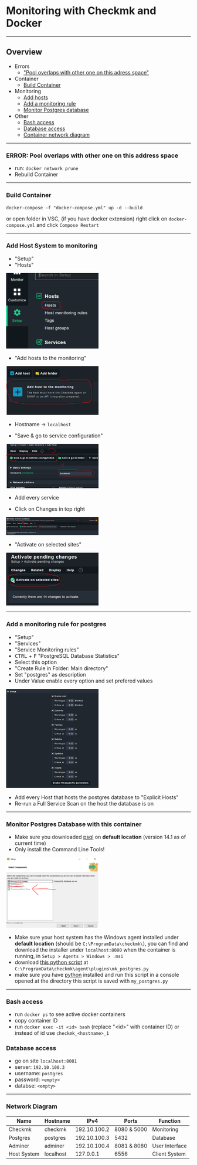# Monitoring with Checkmk and Docker

--------------------------------
## Overview
- Errors
    - ["Pool overlaps with other one on this adress space"](https://github.com/nevah5/dockerMonitoring/#error-pool-overlaps-with-other-one-on-this-address-space)
- Container
    - [Build Container](https://github.com/nevah5/dockerMonitoring/#build-container)
- Monitoring
    - [Add hosts](https://github.com/nevah5/dockerMonitoring/#add-host-system-to-monitoring)
    - [Add a monitoring rule](https://github.com/nevah5/dockerMonitoring/#add-host-system-to-monitoring)
    - [Monitor Postgres database](https://github.com/nevah5/dockerMonitoring/#add-host-system-to-monitoring)
- Other
    - [Bash access](https://github.com/nevah5/dockerMonitoring/#bash-access)
    - [Database access](https://github.com/nevah5/dockerMonitoring/#database-access)
    - [Container network diagram](https://github.com/nevah5/dockerMonitoring/#network-diagram)
------------------------
### ERROR: Pool overlaps with other one on this address space
+ run: `docker network prune`
+ Rebuild Container
------------------------
### Build Container
```
docker-compose -f "docker-compose.yml" up -d --build
```
or open folder in VSC, (if you have docker extension) right click on `docker-compose.yml` and click `Compose Restart`

-------------------------
### Add Host System to monitoring
+ "Setup"
+ "Hosts"

<img height="auto" width="50%" src="https://github.com/Nevah5/DockerMonitoring/raw/images/1.png">

+ "Add hosts to the monitoring"

<img height="auto" width="50%" src="https://github.com/Nevah5/DockerMonitoring/raw/images/2.png">

+ Hostname -> `localhost`

+ "Save & go to service configuration"

<img height="auto" width="50%" src="https://github.com/Nevah5/DockerMonitoring/raw/images/3.png">

+ Add every service

+ Click on Changes in top right

<img height="auto" width="50%" src="https://github.com/Nevah5/DockerMonitoring/raw/images/4.png">

+ "Activate on selected sites"

<img height="auto" width="50%" src="https://github.com/Nevah5/DockerMonitoring/raw/images/5.png">

--------------------------
### Add a monitoring rule for postgres
+ "Setup"
+ "Services"
+ "Service Monitoring rules"
+ <kbd>CTRL</kbd> + <kbd>F</kbd> "PostgreSQL Database Statistics"
+ Select this option
+ "Create Rule in Folder: Main directory"
+ Set "postgres" as description
+ Under Value enable every option and set prefered values

<img height="auto" width="50%" src="https://github.com/Nevah5/DockerMonitoring/raw/images/7.png" alt="those options">

+ Add every Host that hosts the postgres database to "Explicit Hosts"
+ Re-run a Full Service Scan on the host the database is on

--------------------------
### Monitor Postgres Database with this container
+ Make sure you downloaded [psql] on **default location** (version 14.1 as of current time)
+ Only install the Command Line Tools!

<img height="auto" width="50%" src="https://github.com/Nevah5/DockerMonitoring/raw/images/6.png" alt="This option here!">

+ Make sure your host system has the Windows agent installed under **default location** (should be `C:\ProgramData\checkmk\`), you can find and download the installer under `localhost:8080` when the container is running, in `Setup > Agents > Windows > .msi`
+ download [this python script] at `C:\ProgramData\checkmk\agent\plugins\mk_postgres.py`
+ make sure you have [python] installed and run this script in a console opened at the directory this script is saved with `my_postgres.py`

--------------------------
### Bash access
+ run `docker ps` to see active docker containers
+ copy container ID
+ run `docker exec -it <id> bash` (replace "\<id>" with container ID) or instead of id use `checkmk_<hostname>_1`

### Database access
+ go on site `localhost:8081`
+ server: `192.10.100.3`
+ username: `postgres`
+ password: `<empty>`
+ databse: `<empty>`
--------------------------
### Network Diagram
|Name|Hostname|IPv4|Ports|Function|
|-|-|-|-|-|
|Checkmk|checkmk|192.10.100.2|8080 & 5000|Monitoring|
|Postgres|postgres|192.10.100.3|5432|Database|
|Adminer|adminer|192.10.100.4|8081 & 8080|User Interface|
|Host System|localhost|127.0.0.1|6556|Client System|


[psql]:https://www.enterprisedb.com/downloads/postgres-postgresql-downloads
[this python script]:https://github.com/jrghde/postgresmonitoring/blob/main/mk_postgres.py
[python]:https://www.microsoft.com/en-us/p/python-39/9p7qfqmjrfp7?activetab=pivot:overviewtab
